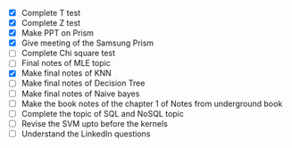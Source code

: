- [x] Complete T test
- [x] Complete Z test
- [x] Make PPT on Prism
- [x] Give meeting of the Samsung Prism
- [ ] Complete Chi square test
- [ ] Final notes of MLE topic
- [x] Make final notes of KNN
- [ ] Make final notes of Decision Tree
- [ ] Make final notes of Naive bayes
- [ ] Make the book notes of the chapter 1 of Notes from underground book
- [ ] Complete the topic of SQL and NoSQL topic
- [ ] Revise the SVM upto before the kernels
- [ ] Understand the LinkedIn questions
